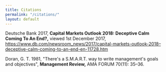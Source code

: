 ```yaml
---
title: Citations
permalink: "/citations/"
layout: default
---
```


Deutsche Bank 2017, **Capital Markets Outlook 2018: Deceptive Calm Coming To An End?,** viewed 1st December 2017, https://www.db.com/newsroom_news/2017/capital-markets-outlook-2018–deceptive-calm-coming-to-an-end-en-11728.htm

Doran, G. T. 1981, "There's a S.M.A.R.T. way to write management's goals and objectives", **Management Review,** AMA FORUM 70(11): 35–36.